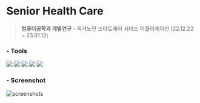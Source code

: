 # Senior Health Care
> **컴퓨터공학과 개별연구** - 독거노인 스마트케어 서비스 어플리케이션 (22.12.22 ~ 23.01.12)

### - Tools
<span><img src="https://img.shields.io/badge/Flutter-02569B?&logo=Flutter&logoColor=white"/></span>
<span><img src="https://img.shields.io/badge/Firebase-FFCA28?&logo=Firebase&logoColor=black"/></span>
<span><img src="https://img.shields.io/badge/Android-3DDC84?&logo=Android&logoColor=white"/></span>
<span><img src="https://img.shields.io/badge/GitHub-181717?&logo=github&logoColor=white"/></span>
<span><img src="https://img.shields.io/badge/VisualStudioCode-007ACC?&logo=VisualStudioCode&logoColor=white"/></span>

### - Screenshot
![screenshots](https://user-images.githubusercontent.com/82702064/213171625-32bf7f9b-c578-4a3d-8f24-9dd93f6ceb20.png)
